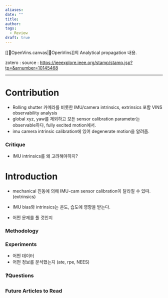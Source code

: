 ```yaml
---
aliases: 
date: ""
title: 
author: 
tags:
  - Review
draft: true
---
```

[[🧩OpenVins.canvas|🧩OpenVins]]의 Analytical propagation 내용. 


zotero : 
source : https://ieeexplore.ieee.org/stamp/stamp.jsp?tp=&arnumber=10145468

---
# Contribution
- Rolling shutter 카메라를 비롯한 IMU/camera intrinsics, extrinsics 포함 VINS observability analysis
- global xyz, yaw를 제외하고 모든 sensor calibration parameter는 observable하다, fully excited motion에서.
- imu camera intrinsic calibration에 있어 degenerate motion을 알려줌. 
### Critique
- IMU intrinsics를 왜 고려해야하지?

# Introduction
- mechanical 진동에 의해 IMU-cam sensor calibration이 달라질 수 있따. (extrinsics)
- IMU bias와 intrinsics는 온도, 습도에 영향을 받는다. 


- 어떤 문제를 풀 것인지

### Methodology


### Experiments
- 어떤 데이터
- 어떤 정보를 분석했는지 (ate, rpe, NEES)


### ❓️Questions

### Future Articles to Read

